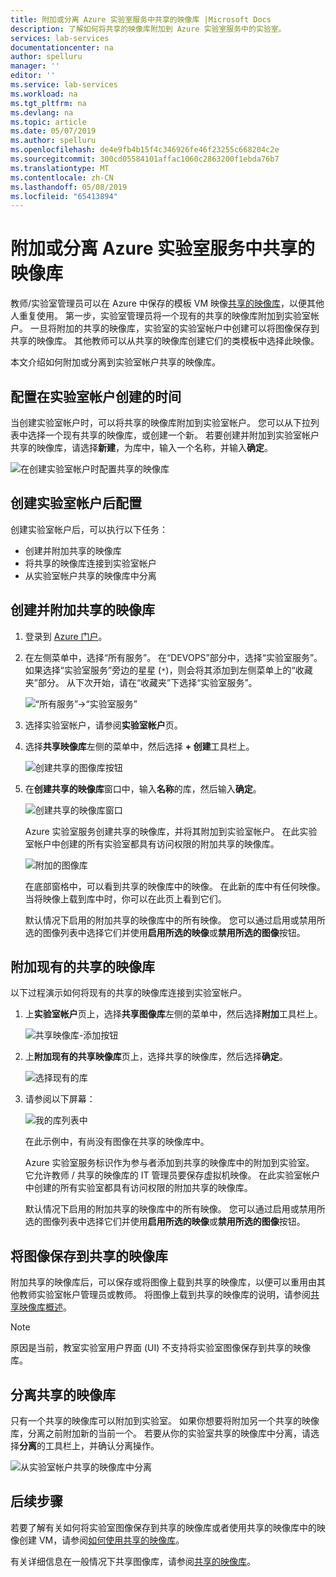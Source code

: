 ```yaml
---
title: 附加或分离 Azure 实验室服务中共享的映像库 |Microsoft Docs
description: 了解如何将共享的映像库附加到 Azure 实验室服务中的实验室。
services: lab-services
documentationcenter: na
author: spelluru
manager: ''
editor: ''
ms.service: lab-services
ms.workload: na
ms.tgt_pltfrm: na
ms.devlang: na
ms.topic: article
ms.date: 05/07/2019
ms.author: spelluru
ms.openlocfilehash: de4e9fb4b15f4c346926fe46f23255c668204c2e
ms.sourcegitcommit: 300cd05584101affac1060c2863200f1ebda76b7
ms.translationtype: MT
ms.contentlocale: zh-CN
ms.lasthandoff: 05/08/2019
ms.locfileid: "65413894"
---
```

# <a name="attach-or-detach-a-shared-image-gallery-in-azure-lab-services"></a>附加或分离 Azure 实验室服务中共享的映像库
教师/实验室管理员可以在 Azure 中保存的模板 VM 映像[共享的映像库](../../virtual-machines/windows/shared-image-galleries.md)，以便其他人重复使用。 第一步，实验室管理员将一个现有的共享的映像库附加到实验室帐户。 一旦将附加的共享的映像库，实验室的实验室帐户中创建可以将图像保存到共享的映像库。 其他教师可以从共享的映像库创建它们的类模板中选择此映像。 

本文介绍如何附加或分离到实验室帐户共享的映像库。 

## <a name="configure-at-the-time-of-lab-account-creation"></a>配置在实验室帐户创建的时间
当创建实验室帐户时，可以将共享的映像库附加到实验室帐户。 您可以从下拉列表中选择一个现有共享的映像库，或创建一个新。 若要创建并附加到实验室帐户共享的映像库，请选择**新建**，为库中，输入一个名称，并输入**确定**。 

![在创建实验室帐户时配置共享的映像库](../media/how-to-use-shared-image-gallery/new-lab-account.png)

## <a name="configure-after-the-lab-account-is-created"></a>创建实验室帐户后配置
创建实验室帐户后，可以执行以下任务：

- 创建并附加共享的映像库
- 将共享的映像库连接到实验室帐户
- 从实验室帐户共享的映像库中分离

## <a name="create-and-attach-a-shared-image-gallery"></a>创建并附加共享的映像库
1. 登录到 [Azure 门户](https://portal.azure.com)。
2. 在左侧菜单中，选择“所有服务”。 在“DEVOPS”部分中，选择“实验室服务”。 如果选择“实验室服务”旁边的星星 (`*`)，则会将其添加到左侧菜单上的“收藏夹”部分。 从下次开始，请在“收藏夹”下选择“实验室服务”。

    ![“所有服务”->“实验室服务”](../media/tutorial-setup-lab-account/select-lab-accounts-service.png)
3. 选择实验室帐户，请参阅**实验室帐户**页。 
4. 选择**共享映像库**左侧的菜单中，然后选择 **+ 创建**工具栏上。  

    ![创建共享的图像库按钮](../media/how-to-use-shared-image-gallery/new-shared-image-gallery-button.png)
5. 在**创建共享的映像库**窗口中，输入**名称**的库，然后输入**确定**。 

    ![创建共享的映像库窗口](../media/how-to-use-shared-image-gallery/create-shared-image-gallery-window.png)

    Azure 实验室服务创建共享的映像库，并将其附加到实验室帐户。 在此实验室帐户中创建的所有实验室都具有访问权限的附加共享的映像库。 

    ![附加的图像库](../media/how-to-use-shared-image-gallery/image-gallery-in-list.png)

    在底部窗格中，可以看到共享的映像库中的映像。 在此新的库中有任何映像。 当将映像上载到库中时，你可以在此页上看到它们。     

    默认情况下启用的附加共享的映像库中的所有映像。 您可以通过启用或禁用所选的图像列表中选择它们并使用**启用所选的映像**或**禁用所选的图像**按钮。

## <a name="attach-an-existing-shared-image-gallery"></a>附加现有的共享的映像库
以下过程演示如何将现有的共享的映像库连接到实验室帐户。 

1. 上**实验室帐户**页上，选择**共享图像库**左侧的菜单中，然后选择**附加**工具栏上。 

    ![共享映像库-添加按钮](../media/how-to-use-shared-image-gallery/sig-attach-button.png)
5. 上**附加现有的共享映像库**页上，选择共享的映像库，然后选择**确定**。

    ![选择现有的库](../media/how-to-use-shared-image-gallery/select-image-gallery.png)
6. 请参阅以下屏幕： 

    ![我的库列表中](../media/how-to-use-shared-image-gallery/my-gallery-in-list.png)
    
    在此示例中，有尚没有图像在共享的映像库中。

    Azure 实验室服务标识作为参与者添加到共享的映像库中的附加到实验室。 它允许教师 / 共享的映像库的 IT 管理员要保存虚拟机映像。 在此实验室帐户中创建的所有实验室都具有访问权限的附加共享的映像库。 

    默认情况下启用的附加共享的映像库中的所有映像。 您可以通过启用或禁用所选的图像列表中选择它们并使用**启用所选的映像**或**禁用所选的图像**按钮。 

## <a name="save-an-image-to-the-shared-image-gallery"></a>将图像保存到共享的映像库
附加共享的映像库后，可以保存或将图像上载到共享的映像库，以便可以重用由其他教师实验室帐户管理员或教师。 将图像上载到共享的映像库的说明，请参阅[共享映像库概述](../../virtual-machines/windows/shared-images.md)。 

> [!NOTE]
> 原因是当前，教室实验室用户界面 (UI) 不支持将实验室图像保存到共享的映像库。 

## <a name="detach-a-shared-image-gallery"></a>分离共享的映像库
只有一个共享的映像库可以附加到实验室。 如果你想要将附加另一个共享的映像库，分离之前附加新的当前一个。 若要从你的实验室共享的映像库中分离，请选择**分离**的工具栏上，并确认分离操作。 

![从实验室帐户共享的映像库中分离](../media/how-to-use-shared-image-gallery/detach.png)

## <a name="next-steps"></a>后续步骤
若要了解有关如何将实验室图像保存到共享的映像库或者使用共享的映像库中的映像创建 VM，请参阅[如何使用共享的映像库](how-to-use-shared-image-gallery.md)。

有关详细信息在一般情况下共享图像库，请参阅[共享的映像库](../../virtual-machines/windows/shared-image-galleries.md)。
